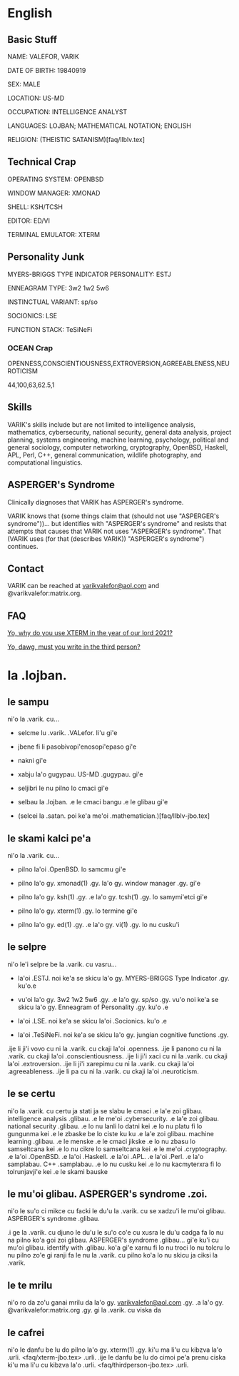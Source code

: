 # English

## Basic Stuff
NAME: VALEFOR, VARIK

DATE OF BIRTH: 19840919

SEX: MALE

LOCATION: US-MD

OCCUPATION: INTELLIGENCE ANALYST

LANGUAGES: LOJBAN; MATHEMATICAL NOTATION; ENGLISH

RELIGION: (THEISTIC SATANISM)[faq/llblv.tex]

## Technical Crap
OPERATING SYSTEM: OPENBSD

WINDOW MANAGER: XMONAD

SHELL: KSH/TCSH

EDITOR: ED/VI

TERMINAL EMULATOR: XTERM

## Personality Junk
MYERS-BRIGGS TYPE INDICATOR PERSONALITY: ESTJ

ENNEAGRAM TYPE: 3w2 1w2 5w6

INSTINCTUAL VARIANT: sp/so

SOCIONICS: LSE

FUNCTION STACK: TeSiNeFi

### OCEAN Crap
OPENNESS,CONSCIENTIOUSNESS,EXTROVERSION,AGREEABLENESS,NEUROTICISM

44,100,63,62.5,1

## Skills
VARIK's skills include but are not limited to intelligence analysis, mathematics, cybersecurity, national security, general data analysis, project planning, systems engineering, machine learning, psychology, political and general sociology, computer networking, cryptography, OpenBSD, Haskell, APL, Perl, C++, general communication, wildlife photography, and computational linguistics.

## ASPERGER's Syndrome
Clinically diagnoses that VARIK has ASPERGER's syndrome.

VARIK knows that (some things claim that (should not use "ASPERGER's syndrome"))... but identifies with "ASPERGER's syndrome" and resists that attempts that causes that VARIK not uses "ASPERGER's syndrome".  That (VARIK uses (for that (describes VARIK)) "ASPERGER's syndrome") continues.

## Contact
VARIK can be reached at varikvalefor@aol.com and @varikvalefor:matrix.org.

## FAQ
[Yo, why do you use XTERM in the year of our lord 2021?][1]

[Yo, dawg, must you write in the third person?][2]

[1]: <faq/xterm.tex> "XTERM Thing"
[2]: <faq/thirdperson.tex> "Third Person Thing"

# la .lojban.

## le sampu
ni'o la .varik. cu...

* selcme lu .varik. .VALefor. li'u gi'e

* jbene fi li pasobivopi'enosopi'epaso gi'e

* nakni gi'e

* xabju la'o gugypau. US-MD .gugypau. gi'e

* seljibri le nu pilno lo cmaci gi'e

* selbau la .lojban. .e le cmaci bangu .e le glibau gi'e

* (selcei la .satan. poi ke'a me'oi .mathematician.)[faq/llblv-jbo.tex]

## le skami kalci pe'a
ni'o la .varik. cu...

* pilno la'oi .OpenBSD. lo samcmu gi'e

* pilno la'o gy. xmonad(1) .gy. la'o gy. window manager .gy. gi'e

* pilno la'o gy. ksh(1) .gy. .e la'o gy. tcsh(1) .gy. lo samymi'etci gi'e

* pilno la'o gy. xterm(1) .gy. lo termine gi'e

* pilno la'o gy. ed(1) .gy. .e la'o gy. vi(1) .gy. lo nu cusku'i

## le selpre
ni'o le'i selpre be la .varik. cu vasru...

* la'oi .ESTJ. noi ke'a se skicu la'o gy. MYERS-BRIGGS Type Indicator .gy. ku'o.e

* vu'oi la'o gy. 3w2 1w2 5w6 .gy. .e la'o gy. sp/so .gy. vu'o noi ke'a se skicu la'o gy. Enneagram of Personality .gy. ku'o .e

* la'oi .LSE. noi ke'a se skicu la'oi .Socionics. ku'o .e

* la'oi .TeSiNeFi. noi ke'a se skicu la'o gy. jungian cognitive functions .gy.

.ije li ji'i vovo cu ni la .varik. cu ckaji la'oi .openness.
.ije li panono cu ni la .varik. cu ckaji la'oi .conscientiousness.
.ije li ji'i xaci cu ni la .varik. cu ckaji la'oi .extroversion.
.ije li ji'i xarepimu cu ni la .varik. cu ckaji la'oi .agreeableness.
.ije li pa cu ni la .varik. cu ckaji la'oi .neuroticism.

## le se certu
ni'o la .varik. cu certu ja stati ja se slabu le cmaci .e la'e zoi glibau. intelligence analysis .glibau. .e le me'oi .cybersecurity. .e la'e zoi glibau. national security .glibau. .e lo nu lanli lo datni kei .e lo nu platu fi lo gungunma kei .e le zbaske be lo ciste ku ku .e la'e zoi glibau. machine learning .glibau. .e le menske .e le cmaci jikske .e lo nu zbasu lo samseltcana kei .e lo nu cikre lo samseltcana kei .e le me'oi .cryptography. .e la'oi .OpenBSD. .e la'oi .Haskell. .e la'oi .APL. .e la'oi .Perl. .e la'o samplabau. C++ .samplabau. .e lo nu cusku kei .e lo nu kacmyterxra fi lo tolrunjavji'e kei .e le skami bauske

## le mu'oi glibau. ASPERGER's syndrome .zoi.
ni'o le su'o ci mikce cu facki le du'u la .varik. cu se xadzu'i le mu'oi glibau. ASPERGER's syndrome .glibau.

.i ge la .varik. cu djuno le du'u le su'o co'e cu xusra le du'u cadga fa lo nu na pilno ko'a goi zoi glibau. ASPERGER's syndrome .glibau... gi'e ku'i cu mu'oi glibau. identify with .glibau. ko'a gi'e xarnu fi lo nu troci lo nu tolcru lo nu pilno zo'e gi ranji fa le nu la .varik. cu pilno ko'a lo nu skicu ja ciksi la .varik.

## le te mrilu
ni'o ro da zo'u ganai mrilu da la'o gy. varikvalefor@aol.com .gy. .a la'o gy. @varikvalefor:matrix.org .gy. gi la .varik. cu viska da

## le cafrei
ni'o le danfu be lu do pilno la'o gy. xterm(1) .gy. ki'u ma li'u cu kibzva la'o .urli. <faq/xterm-jbo.tex> .urli.  .ije le danfu be lu do cimoi pe'a prenu ciska ki'u ma li'u cu kibzva la'o .urli. <faq/thirdperson-jbo.tex> .urli.
